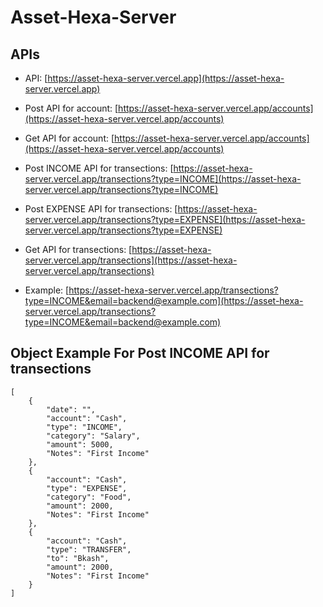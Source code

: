 # Asset-Hexa-Server
## APIs
- API: [https://asset-hexa-server.vercel.app](https://asset-hexa-server.vercel.app)
- Post API for account: [https://asset-hexa-server.vercel.app/accounts](https://asset-hexa-server.vercel.app/accounts)
- Get API for account: [https://asset-hexa-server.vercel.app/accounts](https://asset-hexa-server.vercel.app/accounts)

- Post INCOME API for transections: [https://asset-hexa-server.vercel.app/transections?type=INCOME](https://asset-hexa-server.vercel.app/transections?type=INCOME)
- Post EXPENSE API for transections: [https://asset-hexa-server.vercel.app/transections?type=EXPENSE](https://asset-hexa-server.vercel.app/transections?type=EXPENSE)

- Get API for transections: [https://asset-hexa-server.vercel.app/transections](https://asset-hexa-server.vercel.app/transections)
- Example: [https://asset-hexa-server.vercel.app/transections?type=INCOME&email=backend@example.com](https://asset-hexa-server.vercel.app/transections?type=INCOME&email=backend@example.com)

## Object Example For Post INCOME API for transections
```
[
    {
        "date": "",
        "account": "Cash",
        "type": "INCOME",
        "category": "Salary",
        "amount": 5000,
        "Notes": "First Income"
    },
    {
        "account": "Cash",
        "type": "EXPENSE",
        "category": "Food",
        "amount": 2000,
        "Notes": "First Income"
    },
    {
        "account": "Cash",
        "type": "TRANSFER",
        "to": "Bkash",
        "amount": 2000,
        "Notes": "First Income"
    }
]
```
